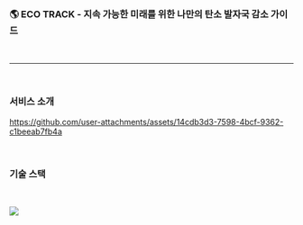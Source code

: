 <h3>🌎 ECO TRACK - 지속 가능한 미래를 위한 나만의 탄소 발자국 감소 가이드</h1>
<br>
<hr />
<br>

### **서비스 소개**
https://github.com/user-attachments/assets/14cdb3d3-7598-4bcf-9362-c1beeab7fb4a

<br>

### **기술 스택**
<br>



<p align="start">
  <a href="https://skillicons.dev">
    <img src="https://skillicons.dev/icons?i=react,js,firebase,vite,vercel" />
  </a>
</p>

